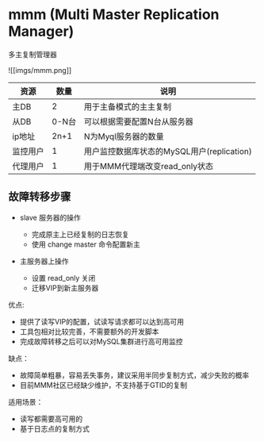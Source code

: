 # mmm (Multi Master Replication Manager)
多主复制管理器

![[imgs/mmm.png]]

| 资源     | 数量  | 说明                                       |
| -------- | ----- | ------------------------------------------ |
| 主DB     | 2     | 用于主备模式的主主复制                     |
| 从DB     | 0-N台 | 可以根据需要配置N台从服务器                |
| ip地址   | 2n+1  | N为Myql服务器的数量                        |
| 监控用户 | 1     | 用户监控数据库状态的MySQL用户(replication) |
| 代理用户 | 1     | 用于MMM代理端改变read_only状态             |

## 故障转移步骤

- slave 服务器的操作
    - 完成原主上已经复制的日志恢复
    - 使用 change master 命令配置新主

- 主服务器上操作
    - 设置 read_only 关闭
    - 迁移VIP到新主服务器

优点: 
- 提供了读写VIP的配置，试读写请求都可以达到高可用
- 工具包相对比较完善，不需要额外的开发脚本
- 完成故障转移之后可以对MySQL集群进行高可用监控

缺点：
- 故障简单粗暴，容易丢失事务，建议采用半同步复制方式，减少失败的概率
- 目前MMM社区已经缺少维护，不支持基于GTID的复制

适用场景：
- 读写都需要高可用的
- 基于日志点的复制方式
